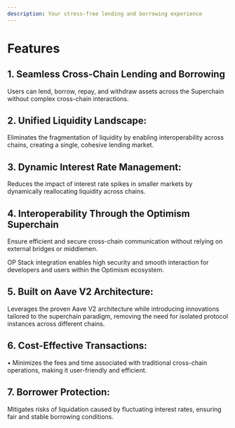 ```yaml
---
description: Your stress-free lending and borrowing experience
---
```


# Features

## 1. Seamless Cross-Chain Lending and Borrowing

Users can lend, borrow, repay, and withdraw assets across the Superchain without complex cross-chain interactions.

## 2. Unified Liquidity Landscape:

Eliminates the fragmentation of liquidity by enabling interoperability across chains, creating a single, cohesive lending market.

## 3. Dynamic Interest Rate Management:

Reduces the impact of interest rate spikes in smaller markets by dynamically reallocating liquidity across chains.

## 4. Interoperability Through the Optimism Superchain

Ensure efficient and secure cross-chain communication without relying on external bridges or middlemen.

OP Stack integration enables high security and smooth interaction for developers and users within the Optimism ecosystem.

## 5. Built on Aave V2 Architecture:

Leverages the proven Aave V2 architecture while introducing innovations tailored to the superchain paradigm, removing the need for isolated protocol instances across different chains.

## 6. Cost-Effective Transactions:

• Minimizes the fees and time associated with traditional cross-chain operations, making it user-friendly and efficient.

## 7. Borrower Protection:

Mitigates risks of liquidation caused by fluctuating interest rates, ensuring fair and stable borrowing conditions.
